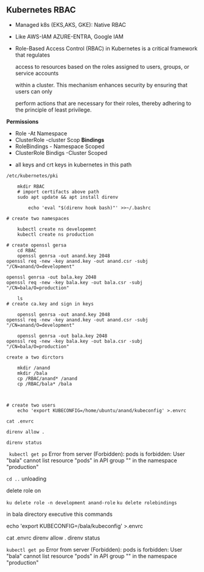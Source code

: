 ## Kubernetes RBAC

* Managed k8s (EKS,AKS, GKE): Native RBAC
* Like AWS-IAM AZURE-ENTRA, Google IAM
* Role-Based Access Control (RBAC) in Kubernetes is a critical framework that regulates 
  
  access to resources based on the roles assigned to users, groups, or service accounts 
  
  within a cluster. This mechanism enhances security by ensuring that users can only 
  
  perform actions that are necessary for their roles, thereby adhering to the principle of least privilege.

**Permissions**
- Role -At Namespace
- ClusterRole -cluster Scop
**Bindings**
- RoleBindings - Namespace Scoped
- ClusterRole Bindigs -Cluster Scoped

* all keys and crt keys in kubernetes in this path 

```
/etc/kubernetes/pki
```

```
    mkdir RBAC
    # import certifacts above path
    sudo apt update && apt install direnv

        echo 'eval "$(direnv hook bash)"' >>~/.bashrc

# create two namespaces 

    kubectl create ns developemnt 
    kubectl create ns production

# create openssl gersa
    cd RBAC
    openssl genrsa -out anand.key 2048
openssl req -new -key anand.key -out anand.csr -subj "/CN=anand/O=development"

openssl genrsa -out bala.key 2048
openssl req -new -key bala.key -out bala.csr -subj "/CN=bala/O=production"

    ls 
# create ca.key and sign in keys

    openssl genrsa -out anand.key 2048
openssl req -new -key anand.key -out anand.csr -subj "/CN=anand/O=development"

    openssl genrsa -out bala.key 2048
openssl req -new -key bala.key -out bala.csr -subj "/CN=bala/O=production"

create a two dirctors

    mkdir /anand
    mkdir /bala
    cp /RBAC/anand* /anand
    cp /RBAC/bala* /bala



# create two users
    echo 'export KUBECONFIG=/home/ubuntu/anand/kubeconfig' >.envrc

cat .envrc

direnv allow .

direnv status
```



` kubectl get po`
Error from server (Forbidden): pods is forbidden: User "bala" cannot list resource "pods" in API group "" in the namespace "production"

` cd .. `
 unloading


delete role on 

`ku delete role -n development anand-role`
`ku delete rolebindings` 

in bala directory executive this commands 

 
echo 'export KUBECONFIG=/bala/kubeconfig' >.envrc

cat .envrc
direnv allow .
direnv status

`kubectl get po`
Error from server (Forbidden): pods is forbidden: User "bala" cannot list resource "pods" in API group "" in the namespace "production"



